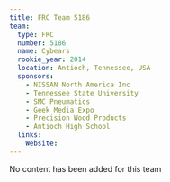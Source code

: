 ```yaml
---
title: FRC Team 5186
team:
  type: FRC
  number: 5186
  name: Cybears
  rookie_year: 2014
  location: Antioch, Tennessee, USA
  sponsors:
    - NISSAN North America Inc
    - Tennessee State University
    - SMC Pneumatics
    - Geek Media Expo
    - Precision Wood Products
    - Antioch High School
  links:
    Website: 
---
```

No content has been added for this team